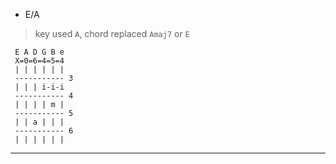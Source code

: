 

* E/A

> key used `A`, chord replaced `Amaj7` or `E`

```
 E A D G B e
 X=0=6=4=5=4
 | | | | | |
 ----------- 3
 | | | i-i-i
 ----------- 4
 | | | | m |
 ----------- 5
 | | a | | |
 ----------- 6
 | | | | | |

```

---

